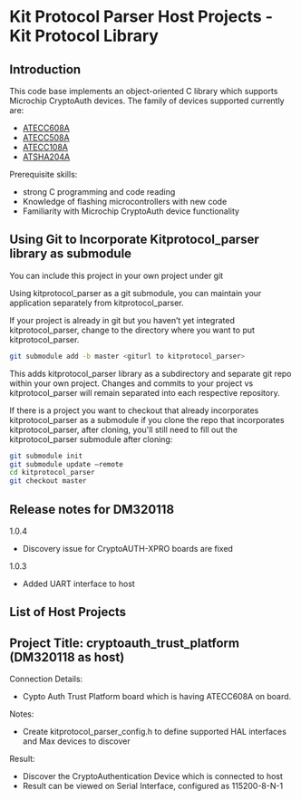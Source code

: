 Kit Protocol Parser Host Projects - Kit Protocol Library
===========================================================

Introduction
------------------------
This code base implements an object-oriented C library which supports
Microchip CryptoAuth devices.  The family of devices supported currently are:

- [ATECC608A](http://www.microchip.com/ATECC608A)
- [ATECC508A](http://www.microchip.com/ATECC508A)
- [ATECC108A](http://www.microchip.com/ATECC108A)
- [ATSHA204A](http://www.microchip.com/ATSHA204A)

Prerequisite skills:
  - strong C programming and code reading
  - Knowledge of flashing microcontrollers with new code
  - Familiarity with Microchip CryptoAuth device functionality

Using Git to Incorporate Kitprotocol_parser library as submodule
------------------------------------------------------------------
You can include this project in your own project under git

Using kitprotocol_parser as a git submodule, you can maintain your application separately from kitprotocol_parser.

If your project is already in git but you haven’t yet integrated kitprotocol_parser, change to the directory
where you want to put kitprotocol_parser.

```bash
git submodule add -b master <giturl to kitprotocol_parser>
```

This adds kitprotocol_parser library as a subdirectory and separate git repo within your own project.
Changes and commits to your project vs kitprotocol_parser will remain separated into each respective repository.

If there is a project you want to checkout that already incorporates kitprotocol_parser as a submodule
if you clone the repo that incorporates kitprotocol_parser, after cloning, you'll still need to fill out the
kitprotocol_parser submodule after cloning:

```bash
git submodule init
git submodule update –remote
cd kitprotocol_parser
git checkout master
```

Release notes for DM320118
------------------------------------------------------
 1.0.4
  - Discovery issue for CryptoAUTH-XPRO boards are fixed 

 1.0.3
  - Added UART interface to host

List of Host Projects
-----------------------------
Project Title: cryptoauth_trust_platform (DM320118 as host)
  -
Connection Details:
  - Cypto Auth Trust Platform board which is having ATECC608A on board.

Notes:
  - Create kitprotocol_parser_config.h to define supported HAL interfaces and Max devices to discover

Result:
  - Discover the CryptoAuthentication Device which is connected to host
  - Result can be viewed on Serial Interface, configured as 115200-8-N-1